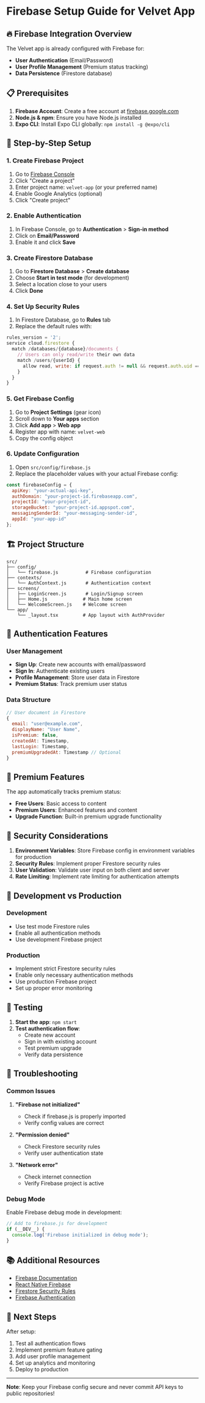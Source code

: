 # Firebase Setup Guide for Velvet App

## 🔥 Firebase Integration Overview

The Velvet app is already configured with Firebase for:
- **User Authentication** (Email/Password)
- **User Profile Management** (Premium status tracking)
- **Data Persistence** (Firestore database)

## 📋 Prerequisites

1. **Firebase Account**: Create a free account at [firebase.google.com](https://firebase.google.com)
2. **Node.js & npm**: Ensure you have Node.js installed
3. **Expo CLI**: Install Expo CLI globally: `npm install -g @expo/cli`

## 🚀 Step-by-Step Setup

### 1. Create Firebase Project

1. Go to [Firebase Console](https://console.firebase.google.com/)
2. Click "Create a project"
3. Enter project name: `velvet-app` (or your preferred name)
4. Enable Google Analytics (optional)
5. Click "Create project"

### 2. Enable Authentication

1. In Firebase Console, go to **Authentication** > **Sign-in method**
2. Click on **Email/Password**
3. Enable it and click **Save**

### 3. Create Firestore Database

1. Go to **Firestore Database** > **Create database**
2. Choose **Start in test mode** (for development)
3. Select a location close to your users
4. Click **Done**

### 4. Set Up Security Rules

1. In Firestore Database, go to **Rules** tab
2. Replace the default rules with:

```javascript
rules_version = '2';
service cloud.firestore {
  match /databases/{database}/documents {
    // Users can only read/write their own data
    match /users/{userId} {
      allow read, write: if request.auth != null && request.auth.uid == userId;
    }
  }
}
```

### 5. Get Firebase Config

1. Go to **Project Settings** (gear icon)
2. Scroll down to **Your apps** section
3. Click **Add app** > **Web app**
4. Register app with name: `velvet-web`
5. Copy the config object

### 6. Update Configuration

1. Open `src/config/firebase.js`
2. Replace the placeholder values with your actual Firebase config:

```javascript
const firebaseConfig = {
  apiKey: "your-actual-api-key",
  authDomain: "your-project-id.firebaseapp.com",
  projectId: "your-project-id",
  storageBucket: "your-project-id.appspot.com",
  messagingSenderId: "your-messaging-sender-id",
  appId: "your-app-id"
};
```

## 🏗️ Project Structure

```
src/
├── config/
│   └── firebase.js          # Firebase configuration
├── contexts/
│   └── AuthContext.js       # Authentication context
├── screens/
│   ├── LoginScreen.js       # Login/Signup screen
│   ├── Home.js             # Main home screen
│   └── WelcomeScreen.js    # Welcome screen
└── app/
    └── _layout.tsx         # App layout with AuthProvider
```

## 🔐 Authentication Features

### User Management
- **Sign Up**: Create new accounts with email/password
- **Sign In**: Authenticate existing users
- **Profile Management**: Store user data in Firestore
- **Premium Status**: Track premium user status

### Data Structure
```javascript
// User document in Firestore
{
  email: "user@example.com",
  displayName: "User Name",
  isPremium: false,
  createdAt: Timestamp,
  lastLogin: Timestamp,
  premiumUpgradedAt: Timestamp // Optional
}
```

## 🎯 Premium Features

The app automatically tracks premium status:
- **Free Users**: Basic access to content
- **Premium Users**: Enhanced features and content
- **Upgrade Function**: Built-in premium upgrade functionality

## 🚨 Security Considerations

1. **Environment Variables**: Store Firebase config in environment variables for production
2. **Security Rules**: Implement proper Firestore security rules
3. **User Validation**: Validate user input on both client and server
4. **Rate Limiting**: Implement rate limiting for authentication attempts

## 🔧 Development vs Production

### Development
- Use test mode Firestore rules
- Enable all authentication methods
- Use development Firebase project

### Production
- Implement strict Firestore security rules
- Enable only necessary authentication methods
- Use production Firebase project
- Set up proper error monitoring

## 📱 Testing

1. **Start the app**: `npm start`
2. **Test authentication flow**:
   - Create new account
   - Sign in with existing account
   - Test premium upgrade
   - Verify data persistence

## 🐛 Troubleshooting

### Common Issues

1. **"Firebase not initialized"**
   - Check if firebase.js is properly imported
   - Verify config values are correct

2. **"Permission denied"**
   - Check Firestore security rules
   - Verify user authentication state

3. **"Network error"**
   - Check internet connection
   - Verify Firebase project is active

### Debug Mode

Enable Firebase debug mode in development:
```javascript
// Add to firebase.js for development
if (__DEV__) {
  console.log('Firebase initialized in debug mode');
}
```

## 📚 Additional Resources

- [Firebase Documentation](https://firebase.google.com/docs)
- [React Native Firebase](https://rnfirebase.io/)
- [Firestore Security Rules](https://firebase.google.com/docs/firestore/security/get-started)
- [Firebase Authentication](https://firebase.google.com/docs/auth)

## 🎉 Next Steps

After setup:
1. Test all authentication flows
2. Implement premium feature gating
3. Add user profile management
4. Set up analytics and monitoring
5. Deploy to production

---

**Note**: Keep your Firebase config secure and never commit API keys to public repositories!
